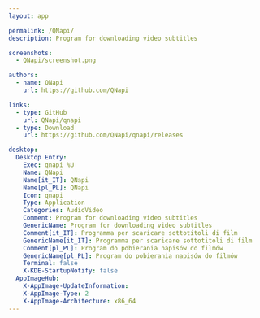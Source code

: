 ```yaml
---
layout: app

permalink: /QNapi/
description: Program for downloading video subtitles

screenshots:
  - QNapi/screenshot.png

authors:
  - name: QNapi
    url: https://github.com/QNapi

links:
  - type: GitHub
    url: QNapi/qnapi
  - type: Download
    url: https://github.com/QNapi/qnapi/releases

desktop:
  Desktop Entry:
    Exec: qnapi %U
    Name: QNapi
    Name[it_IT]: QNapi
    Name[pl_PL]: QNapi
    Icon: qnapi
    Type: Application
    Categories: AudioVideo
    Comment: Program for downloading video subtitles
    GenericName: Program for downloading video subtitles
    Comment[it_IT]: Programma per scaricare sottotitoli di film
    GenericName[it_IT]: Programma per scaricare sottotitoli di film
    Comment[pl_PL]: Program do pobierania napisów do filmów
    GenericName[pl_PL]: Program do pobierania napisów do filmów
    Terminal: false
    X-KDE-StartupNotify: false
  AppImageHub:
    X-AppImage-UpdateInformation: 
    X-AppImage-Type: 2
    X-AppImage-Architecture: x86_64
---
```

